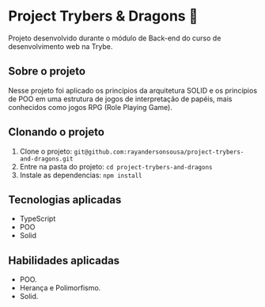 # Project Trybers & Dragons :dragon:
Projeto desenvolvido durante o módulo de Back-end do curso de desenvolvimento web na Trybe.


## Sobre o projeto

Nesse projeto foi aplicado os princípios da arquitetura SOLID e os princípios de POO em uma estrutura de jogos de interpretação de papéis, mais conhecidos como jogos RPG (Role Playing Game).


## Clonando o projeto

1. Clone o projeto: `git@github.com:rayandersonsousa/project-trybers-and-dragons.git`
2. Entre na pasta do projeto: `cd project-trybers-and-dragons`
3. Instale as dependencias: `npm install`


## Tecnologias aplicadas

  - TypeScript
  - POO
  - Solid


## Habilidades aplicadas

  - POO.
  - Herança e Polimorfismo.
  - Solid.
